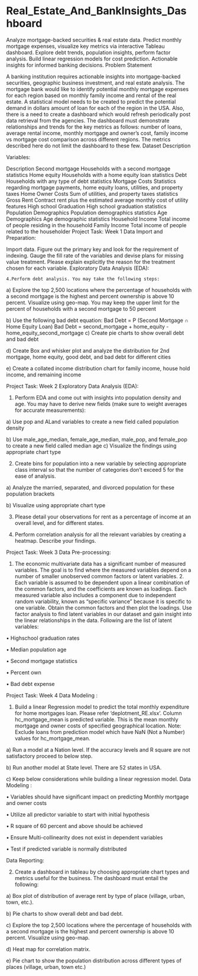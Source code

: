 # Real_Estate_And_BankInsights_Dashboard
Analyze mortgage-backed securities &amp; real estate data. Predict monthly mortgage expenses, visualize key metrics via interactive Tableau dashboard. Explore debt trends, population insights, perform factor analysis. Build linear regression models for cost prediction. Actionable insights for informed banking decisions.
Problem Statement
 

A banking institution requires actionable insights into mortgage-backed securities, geographic business investment, and real estate analysis. 
The mortgage bank would like to identify potential monthly mortgage expenses for each region based on monthly family income and rental of the real estate.
A statistical model needs to be created to predict the potential demand in dollars amount of loan for each of the region in the USA. Also, there is a need to create a dashboard which would refresh periodically post data retrieval from the agencies.
The dashboard must demonstrate relationships and trends for the key metrics as follows: number of loans, average rental income, monthly mortgage and owner’s cost, family income vs mortgage cost comparison across different regions. The metrics described here do not limit the dashboard to these few.
Dataset Description


Variables:

Description
Second mortgage	Households with a second mortgage statistics
Home equity	Households with a home equity loan statistics
Debt	Households with any type of debt statistics
Mortgage Costs	Statistics regarding mortgage payments, home equity loans, utilities, and property taxes
Home Owner Costs	Sum of utilities, and property taxes statistics
Gross Rent	Contract rent plus the estimated average monthly cost of utility features
High school Graduation	High school graduation statistics
Population Demographics	Population demographics statistics
Age Demographics	Age demographic statistics
Household Income	Total income of people residing in the household
Family Income	Total income of people related to the householder
Project Task: Week 1
Data Import and Preparation:

Import data.
Figure out the primary key and look for the requirement of indexing.
Gauge the fill rate of the variables and devise plans for missing value treatment. Please explain explicitly the reason for the treatment chosen for each variable.
Exploratory Data Analysis (EDA):

    4.Perform debt analysis. You may take the following steps:

 a) Explore the top 2,500 locations where the percentage of households with a second mortgage is the highest and percent ownership is above 10 percent. Visualize using geo-map. You may keep the upper limit for the percent of households with a second mortgage to 50 percent

b) Use the following bad debt equation: Bad Debt = P (Second Mortgage ∩ Home Equity Loan) Bad Debt = second_mortgage + home_equity - home_equity_second_mortgage c) Create pie charts to show overall debt and bad debt

d) Create Box and whisker plot and analyze the distribution for 2nd mortgage, home equity, good debt, and bad debt for different cities

e) Create a collated income distribution chart for family income, house hold income, and remaining income

 

Project Task: Week 2
Exploratory Data Analysis (EDA):

1. Perform EDA and come out with insights into population density and age. You may have to derive new fields (make sure to weight averages for accurate measurements):

a) Use pop and ALand variables to create a new field called population density

b) Use male_age_median, female_age_median, male_pop, and female_pop to create a new field called median age c) Visualize the findings using appropriate chart type

2. Create bins for population into a new variable by selecting appropriate class interval so that the number of categories don’t exceed 5 for the ease of analysis.

a) Analyze the married, separated, and divorced population for these population brackets

b) Visualize using appropriate chart type

3. Please detail your observations for rent as a percentage of income at an overall level, and for different states.

4. Perform correlation analysis for all the relevant variables by creating a heatmap. Describe your findings.

 

Project Task: Week 3
Data Pre-processing:

1. The economic multivariate data has a significant number of measured variables. The goal is to find where the measured variables depend on a number of smaller unobserved common factors or latent variables. 2. Each variable is assumed to be dependent upon a linear combination of the common factors, and the coefficients are known as loadings. Each measured variable also includes a component due to independent      random variability, known as “specific variance” because it is specific to one variable. Obtain the common factors and then plot the loadings. Use factor analysis to find latent variables in our dataset and gain          insight into the linear relationships in the data. Following are the list of latent variables:

• Highschool graduation rates

• Median population age

• Second mortgage statistics

• Percent own

• Bad debt expense

 

Project Task: Week 4
Data Modeling :

1. Build a linear Regression model to predict the total monthly expenditure for home mortgages loan. Please refer ‘deplotment_RE.xlsx’. Column hc_mortgage_mean is predicted variable. This is the mean monthly     mortgage and owner costs of specified geographical location. Note: Exclude loans from prediction model which have NaN (Not a Number) values for hc_mortgage_mean.

a) Run a model at a Nation level. If the accuracy levels and R square are not satisfactory proceed to below step.

b) Run another model at State level. There are 52 states in USA.

c) Keep below considerations while building a linear regression model. Data Modeling :

• Variables should have significant impact on predicting Monthly mortgage and owner costs

• Utilize all predictor variable to start with initial hypothesis

• R square of 60 percent and above should be achieved

• Ensure Multi-collinearity does not exist in dependent variables

• Test if predicted variable is normally distributed

Data Reporting:

2. Create a dashboard in tableau by choosing appropriate chart types and metrics useful for the business. The dashboard must entail the following:

a) Box plot of distribution of average rent by type of place (village, urban, town, etc.).

b) Pie charts to show overall debt and bad debt.

c) Explore the top 2,500 locations where the percentage of households with a second mortgage is the highest and percent ownership is above 10 percent. Visualize using geo-map.

d) Heat map for correlation matrix.

e) Pie chart to show the population distribution across different types of places (village, urban, town etc.)

